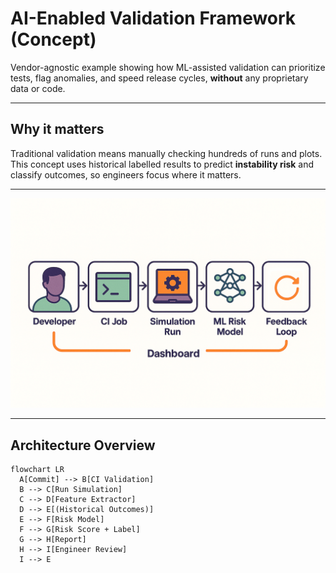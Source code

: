 # AI-Enabled Validation Framework (Concept)

Vendor-agnostic example showing how ML-assisted validation can
prioritize tests, flag anomalies, and speed release cycles, **without** any proprietary data or code.

---

## Why it matters
Traditional validation means manually checking hundreds of runs and plots.  
This concept uses historical labelled results to predict **instability risk** and classify outcomes, so engineers focus where it matters.

---

![AI Validation Framework concept](ai_validation_flow.png)

---

## Architecture Overview

```mermaid
flowchart LR
  A[Commit] --> B[CI Validation]
  B --> C[Run Simulation]
  C --> D[Feature Extractor]
  D --> E[(Historical Outcomes)]
  E --> F[Risk Model]
  F --> G[Risk Score + Label]
  G --> H[Report]
  H --> I[Engineer Review]
  I --> E

